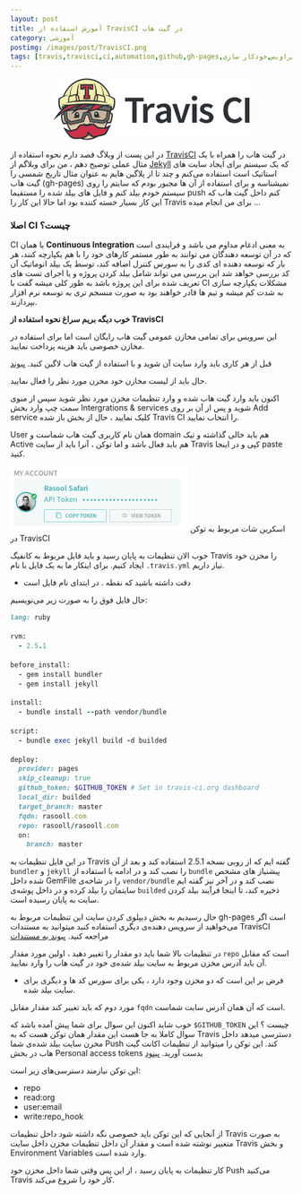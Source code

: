 ```yaml
---
layout: post
title: آموزش استفاده از TravisCI در گیت هاب
category: آموزشی
postimg: /images/post/TravisCI.png
tags: [travis,travisci,ci,automation,github,gh-pages,گیت هاب,تراویس,خودکار سازی]
---
```

<p align="center"><img src="/images/post/TravisCI.png" alt="TravisCI" /></p>

در این پست از وبلاگ قصد دارم نحوه استفاده از [TravisCI](https://travis-ci.org) در گیت هاب را همراه با یک مثال عملی توضیح دهم ، من برای وبلاگم از [Jekyll](https://jekyllrb.com) که یک سیستم برای ایجاد سایت های استاتیک است استفاده می‌کنم و چند تا از پلاگین هایم به عنوان مثال تاریخ شمسی  را گیت هاب (gh-pages) نمیشناسه و برای استفاده از آن ها مجبور بودم که سایتم را روی سیستم خودم بیلد کنم و فایل های بیلد شده را مستقیما push کنم داخل گیت هاب که این کار بسیار خسته کننده بود اما حالا این کار را Travis برای من انجام میده ...

### اصلا CI چیست؟

CI یا همان **Continuous Integration** به معنی ادغام مداوم  می باشد و فرایندی است که در آن توسعه دهندگان می توانند به طور مستمر کارهای خود را با هم یکپارچه کنند، هر بار که توسعه دهنده ای کدی را به سورس کنترل اضافه کند، توسط یک بیلد اتوماتیک آن کد بررسی خواهد شد این بررسی می تواند شامل بیلد کردن پروژه و یا اجرای تست های تعریف شده برای این پروژه باشد به طور کلی میشه گفت با CI مشکلات یکپارچه سازی به شدت کم میشه و تیم ها قادر خواهند بود به صورت منسجم تری به توسعه نرم افزار بپردازند.

**خوب دیگه بریم سراغ نحوه استفاده از TravisCI**

این سرویس برای تمامی مخازن عمومی گیت هاب رایگان است اما برای استفاده در مخازن خصوصی باید هزینه پرداخت نمایید.

قبل از هر کاری باید وارد سایت آن شوید و با استفاده از گیت هاب لاگین کنید. [پیوند](https://travis-ci.org)

حال باید از لیست مخازن خود مخزن مورد نظر را فعال نمایید.

اکنون باید وارد گیت هاب شده و وارد تنظیمات مخزن مورد نظر شوید سپس از منوی سمت چپ وارد بخش Intergrations & services شوید و پس از آن بر روی Add service کلیک نمایید ، حال از بخش باز شده Travis CI را انتخاب نمایید.

User همان نام کاربری گیت هاب شماست و domain هم باید خالی گذاشته و تیک Active هم باید فعال باشد و اما توکن ، آنرا باید از سایت Travis کپی و در اینجا paste کنید.

![TravisCI Token](/images/post/travis-ci-token.png) اسکرین شات مربوط به توکن در TravisCI

خوب الان تنظیمات به پایان رسید و باید فایل مربوط به کانفیگ Travis را مخزن خود ایجاد کنیم.
برای اینکار ما به یک فایل با نام `.travis.yml` نیاز داریم.
* دقت داشته باشید که نقطه . در ابتدای نام فایل است

حال فایل فوق را به صورت زیر می‌نویسیم:

```ruby
lang: ruby

rvm:
  - 2.5.1

before_install:
  - gem install bundler
  - gem install jekyll

install:
  - bundle install --path vendor/bundle

script:
  - bundle exec jekyll build -d builded

deploy:
  provider: pages
  skip_cleanup: true
  github_token: $GITHUB_TOKEN # Set in travis-ci.org dashboard
  local_dir: builded
  target_branch: master
  fqdn: rasooll.com
  repo: rasooll/rasooll.com
  on:
    branch: master
```

در این فایل تنظیمات به ‌Travis گفته ایم که از روبی نسخه 2.5.1 استفاده کند و بعد از آن `bundler` و `jekyll` را نصب کند و در ادامه با استفاده از `bundle` پیشنیاز های مشخص شده داخل GemFile را در شاخه‌ی `vendor/bundle` نصب کند و در آخر نیز گفته ایم سایتمان را بیلد کرده و در داخل پوشه‌ی `builded` ذخیره کند، تا اینجا فرآیند بیلد کردن سایت به پایان رسیده است.

حال رسیدیم به بخش دیپلوی کردن سایت این تنظیمات مربوط به gh-pages است اگر می‌خواهید از سرویس دهنده‌ی دیگری استفاده کنید میتوانید به مستندات TravisCI مراجعه کنید. [پیوند به مستندات](https://docs.travis-ci.com/user/deployment/)

در تنظیمات بالا شما باید دو مقدار را تغییر دهید ، اولین مورد مقدار `repo` است که مقابل آن باید آدرس مخزن مربوط به سایت بیلد شده‌ی خود در گیت هاب را وارد نمایید.
* فرض بر این است که دو مخزن وجود دارد ، یکی برای سورس کد ها و دیگری برای سایت بیلد شده.

مورد دوم که باید تغییر کند مقدار مقابل `fqdn` است که آن همان آدرس سایت شماست.

خوب شاید اکنون این سوال برای شما پیش آمده باشد که `$GITHUB_TOKEN` چیست ؟
این سوال کاملا به جا هست این مقدار همان توکن هست که به Travis دسترسی میدهد داخل مخزن سایت بیلد شده‌ی شما Push کند.
این توکن را میتوانید از تنظیمات اکانت گیت هاب در بخش Personal access tokens بدست آورید. [پینود](https://github.com/settings/tokens)

این توکن نیازمند دسترسی‌های زیر است:
- repo
- read:org
- user:email
- write:repo_hook

از آنجایی که این توکن باید خصوصی نگه داشته شود داخل تنظیمات Travis به صورت متغییر نوشته شده است و مقدار آن داخل تنظیمات مخزن داخل سایت Travis و بخش Environment Variables وارد شده است.

کار تنظیمات به پایان رسید ، از این پس وقتی شما داخل مخزن خود Push می‌کنید Travis کار خود را شروع می‌کند.